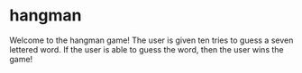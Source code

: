 # hangman
Welcome to the hangman game! The user is given ten tries to guess a seven lettered word. If the user is able to guess the word, then the user wins the game!
